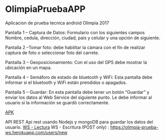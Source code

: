 # OlimpiaPruebaAPP

Aplicacion de prueba tecnica android Olimpia 2017

Pantalla 1 – Captura de Datos: Formulario con los siguientes campos Nombre,
cedula, dirección, ciudad, país y celular y una opción de siguiente.

Pantalla 2 –Tomar foto: debe habilitar la cámara con el fin de realizar captura de
foto o seleccionar foto del carrete.

Pantalla 3 – Geoposicionamiento: Con el uso del GPS debe mostrar la ubicación en
un mapa.

Pantalla 4 – Semáforo de estado de bluetooth y WiFi: Esta pantalla debe informar
si el bluetooth y WiFi están prendidos o apagados.

Pantalla 5 – Guardar: En esta pantalla debe tener un botón “Guardar” y enviar los
datos al Web Service del siguiente punto. Le debe informar al usuario si la
información se guardó correctamente.

[APK](https://drive.google.com/open?id=0BzFw8pAGdSp2N0tFTmNkWWlaaFE)


API REST
Api rest usando Nodejs y mongoDB para guardar los datos del usuario.
[WS - Lectura](https://olimpia-prueba-ws.herokuapp.com/users/)
WS - Escritura (POST only) : https://olimpia-prueba-ws.herokuapp.com/users/new
